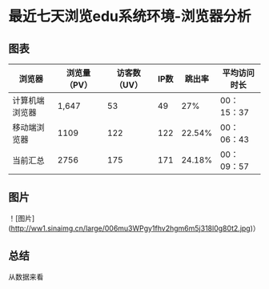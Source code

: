 # 最近七天浏览edu系统环境-浏览器分析

## 图表


| 浏览器     | 浏览量（PV） | 访客数（UV） | IP数 | 跳出率     | 平均访问时长   |
| ------- | ------- | ------- | --- | ------- | -------- |
| 计算机端浏览器 | 1,647   | 53      | 49  | 27%  | 00：15：37 |
| 移动端浏览器  | 1109    | 122     | 122 | 22.54%  | 00：06：43 |
| 当前汇总    | 2756    | 175     | 171 | 24.18%  | 00：09：57 |

## 图片


！[图片] (http://ww1.sinaimg.cn/large/006mu3WPgy1fhv2hgm6m5j318l0g80t2.jpg)）

## 总结


从数据来看


